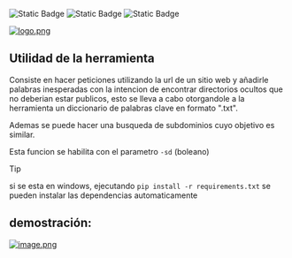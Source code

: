 
<p>

  <img alt="Static Badge" src="https://img.shields.io/badge/hecho_en-Python-blue?style=flat-square&logo=python&logoColor=white">
  <img alt="Static Badge" src="https://img.shields.io/badge/compatible_con-Windows-magenta?style=flat-square&">
  <img alt="Static Badge" src="https://img.shields.io/badge/compatible_con-Linux-green?style=flat-square&">
</p>

[![logo.png](https://i.postimg.cc/R0Fw9cP8/logo.png)](https://postimg.cc/xXwX3bVy)

## Utilidad de la herramienta

Consiste en hacer peticiones utilizando la url de un sitio web y añadirle palabras inesperadas con la intencion de encontrar directorios ocultos que no deberian estar publicos, esto se lleva a cabo otorgandole a la herramienta un diccionario de palabras clave en formato ".txt".

Ademas se puede hacer una busqueda de subdominios cuyo objetivo es similar.

Esta funcion se habilita con el parametro `-sd` (boleano)
 
> [!TIP]
si se esta en windows, ejecutando `pip install -r requirements.txt` se pueden instalar las dependencias automaticamente

## demostración:
[![image.png](https://i.postimg.cc/NMZNnhf5/image.png)](https://postimg.cc/WF66DHZv)
